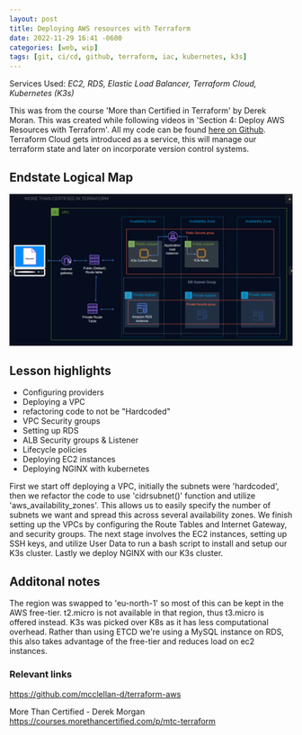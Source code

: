```yaml
---
layout: post
title: Deploying AWS resources with Terraform
date: 2022-11-29 16:41 -0600
categories: [web, wip]
tags: [git, ci/cd, github, terraform, iac, kubernetes, k3s]
---
```


Services Used: *EC2, RDS, Elastic Load Balancer, Terraform Cloud, Kubernetes (K3s)*

This was from the course 'More than Certified in Terraform' by Derek Moran. This was created while following videos in 'Section 4: Deploy AWS Resources with Terraform'. All my code can be found [here on Github](https://github.com/mcclellan-d/terraform-aws). Terraform Cloud gets introduced as a service, this will manage our terraform state and later on incorporate version control systems.


## Endstate Logical Map
![endstate](https://raw.githubusercontent.com/mcclellan-d/terraform-aws/main/images/MTC_logical_map.png)

## Lesson highlights
* Configuring providers
* Deploying a VPC
* refactoring code to not be "Hardcoded"
* VPC Security groups
* Setting up RDS
* ALB Security groups & Listener
* Lifecycle policies
* Deploying EC2 instances
* Deploying NGINX with kubernetes


First we start off deploying a VPC, initially the subnets were 'hardcoded', then we refactor the code to use 'cidrsubnet()' function and utilize 'aws_availability_zones'. This allows us to easily specify the number of subnets we want and spread this across several availability zones. We finish setting up the VPCs by configuring the Route Tables and Internet Gateway, and security groups. The next stage involves the EC2 instances, setting up SSH keys, and utilize User Data to run a bash script to install and setup our K3s cluster. Lastly we deploy NGINX with our K3s cluster.

## Additonal notes 

The region was swapped to 'eu-north-1' so most of this can be kept in the AWS free-tier. t2.micro is not available in that region, thus t3.micro is offered instead. K3s was picked over K8s as it has less computational overhead. Rather than using ETCD we're using a MySQL instance on RDS, this also takes advantage of the free-tier and reduces load on ec2 instances.



### Relevant links
https://github.com/mcclellan-d/terraform-aws

More Than Certified - Derek Morgan\
https://courses.morethancertified.com/p/mtc-terraform